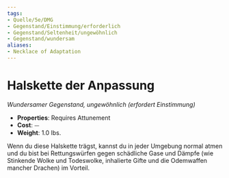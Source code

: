 ```yaml
---
tags:
- Quelle/5e/DMG
- Gegenstand/Einstimmung/erforderlich
- Gegenstand/Seltenheit/ungewöhnlich
- Gegenstand/wundersam
aliases: 
- Necklace of Adaptation
---
```

# Halskette der Anpassung
*Wundersamer Gegenstand, ungewöhnlich (erfordert Einstimmung)*  

- **Properties**: Requires Attunement
- **Cost**: ⏤
- **Weight**: 1.0 lbs.

Wenn du diese Halskette trägst, kannst du in jeder Umgebung normal atmen und du bist bei Rettungswürfen gegen schädliche Gase und Dämpfe (wie Stinkende Wolke und Todeswolke, inhalierte Gifte und die Odemwaffen mancher Drachen) im Vorteil.